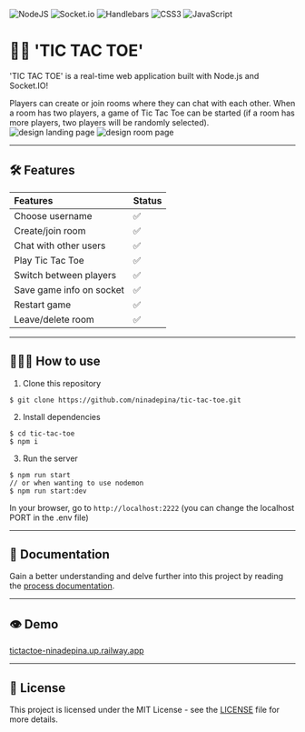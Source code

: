 ![NodeJS](https://img.shields.io/badge/node.js-6DA55F?style=for-the-badge&logo=node.js&logoColor=white) ![Socket.io](https://img.shields.io/badge/Socket.io-black?style=for-the-badge&logo=socket.io&badgeColor=010101) ![Handlebars](https://img.shields.io/badge/Handlebars.js-f0772b?style=for-the-badge&logo=handlebarsdotjs&logoColor=white) ![CSS3](https://img.shields.io/badge/css3-%231572B6.svg?style=for-the-badge&logo=css3&logoColor=white) ![JavaScript](https://img.shields.io/badge/javascript-%23323330.svg?style=for-the-badge&logo=javascript&logoColor=%23F7DF1E)

# 👋🏼 'TIC TAC TOE'
'TIC TAC TOE' is a real-time web application built with Node.js and Socket.IO! 

Players can create or join rooms where they can chat with each other. When a room has two players, a game of Tic Tac Toe can be started (if a room has more players, two players will be randomly selected). 
![design landing page](https://github.com/ninadepina/tic-tac-toe/assets/89778503/33cf9b82-1179-47b0-bf8e-7a2d79e4a719)
![design room page](https://github.com/ninadepina/tic-tac-toe/assets/89778503/5e61beb8-61ff-434d-9196-0a7123e4cde8)

---

## 🛠️ Features

| Features                 | Status             |
| :----------------------- | :----------------- |
| Choose username          | :white_check_mark: |
| Create/join room         | :white_check_mark: |
| Chat with other users    | :white_check_mark: |
| Play Tic Tac Toe         | :white_check_mark: |
| Switch between players   | :white_check_mark: |
| Save game info on socket | :white_check_mark: |
| Restart game             | :white_check_mark: |
| Leave/delete room        | :white_check_mark: |

---

## 👩🏼‍💻 How to use
1. Clone this repository
```
$ git clone https://github.com/ninadepina/tic-tac-toe.git
```

2. Install dependencies
```
$ cd tic-tac-toe
$ npm i
```

3. Run the server
```
$ npm run start
// or when wanting to use nodemon
$ npm run start:dev
```
In your browser, go to `http://localhost:2222` (you can change the localhost PORT in the .env file)

---

## 📝 Documentation
Gain a better understanding and delve further into this project by reading the [process documentation](https://github.com/ninadepina/tic-tac-toe/blob/main/docs/productdoc.md).

---

## 👁️ Demo
[tictactoe-ninadepina.up.railway.app](https://tictactoe-ninadepina.up.railway.app/)

---

## 📄 License
This project is licensed under the MIT License - see the [LICENSE](https://github.com/ninadepina/tic-tac-toe/blob/main/LICENSE) file for more details.

